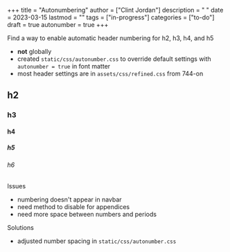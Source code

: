 +++
title = "Autonumbering"
author = ["Clint Jordan"]
description = " "
date = 2023-03-15
lastmod = ""
tags = ["in-progress"]
categories = ["to-do"]
draft = true
autonumber = true
+++

Find a way to enable automatic header numbering for h2, h3, h4, and h5 
* **not** globally
* created `static/css/autonumber.css` to override default settings with
     `autonumber = true` in font matter
* most header settings are in `assets/css/refined.css` from 744-on

## h2
### h3
#### h4
##### h5
###### h6

Issues
* numbering doesn't appear in navbar
* need method to disable for appendices
* need more space between numbers and periods

Solutions
* adjusted number spacing in `static/css/autonumber.css`
